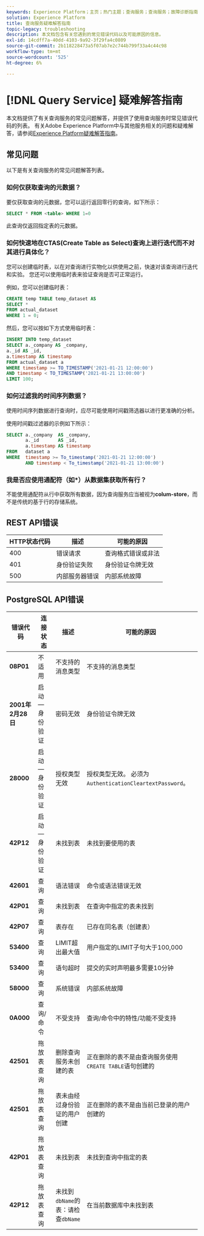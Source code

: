 ```yaml
---
keywords: Experience Platform；主页；热门主题；查询服务；查询服务；故障诊断指南；FAQ；故障诊断；
solution: Experience Platform
title: 查询服务疑难解答指南
topic-legacy: troubleshooting
description: 本文档包含有关您遇到的常见错误代码以及可能原因的信息。
exl-id: 14cdff7a-40dd-4103-9a92-3f29fa4c0809
source-git-commit: 2b118228473a5f07ab7e2c744b799f33a4c44c98
workflow-type: tm+mt
source-wordcount: '525'
ht-degree: 6%

---
```


# [!DNL Query Service] 疑难解答指南

本文档提供了有关查询服务的常见问题解答，并提供了使用查询服务时常见错误代码的列表。 有关Adobe Experience Platform中与其他服务相关的问题和疑难解答，请参阅[Experience Platform疑难解答指南](../landing/troubleshooting.md)。

## 常见问题

以下是有关查询服务的常见问题解答列表。

### 如何仅获取查询的元数据？

要仅获取查询的元数据，您可以运行返回零行的查询，如下所示：

```sql
SELECT * FROM <table> WHERE 1=0
```

此查询仅返回指定表的元数据。

### 如何快速地在CTAS(Create Table as Select)查询上进行迭代而不对其进行具体化？

您可以创建临时表，以在对查询进行实物化以供使用之前，快速对该查询进行迭代和实验。 您还可以使用临时表来验证查询是否可正常运行。

例如，您可以创建临时表：

```sql
CREATE temp TABLE temp_dataset AS
SELECT *
FROM actual_dataset
WHERE 1 = 0;
```

然后，您可以按如下方式使用临时表：

```sql
INSERT INTO temp_dataset
SELECT a._company AS _company,
a._id AS _id,
a.timestamp AS timestamp
FROM actual_dataset a
WHERE timestamp >= TO_TIMESTAMP('2021-01-21 12:00:00')
AND timestamp < TO_TIMESTAMP('2021-01-21 13:00:00')
LIMIT 100;
```

### 如何过滤我的时间序列数据？

使用时间序列数据进行查询时，应尽可能使用时间戳筛选器以进行更准确的分析。

使用时间戳过滤器的示例如下所示：

```sql
SELECT a._company  AS _company,
       a._id       AS _id,
       a.timestamp AS timestamp
FROM   dataset a
WHERE  timestamp >= To_timestamp('2021-01-21 12:00:00')
       AND timestamp < To_timestamp('2021-01-21 13:00:00')
```

### 我是否应使用通配符（如*）从数据集获取所有行？

不能使用通配符从行中获取所有数据，因为查询服务应当被视为&#x200B;**colum-store**，而不是传统的基于行的存储系统。

## REST API错误

| HTTP状态代码 | 描述 | 可能的原因 |
| ---------------- | ----------- | --------------- |
| 400 | 错误请求 | 查询格式错误或非法 |
| 401 | 身份验证失败 | 身份验证令牌无效 |
| 500 | 内部服务器错误 | 内部系统故障 |

## PostgreSQL API错误

| 错误代码 | 连接状态 | 描述 | 可能的原因 |
| ---------- | ---------------- | ----------- | -------------- |
| **08P01** | 不适用 | 不支持的消息类型 | 不支持的消息类型 |
| **2001年2月28日** | 启动 — 身份验证 | 密码无效 | 身份验证令牌无效 |
| **28000** | 启动 — 身份验证 | 授权类型无效 | 授权类型无效。 必须为`AuthenticationCleartextPassword`。 |
| **42P12** | 启动 — 身份验证 | 未找到表 | 未找到要使用的表 |
| **42601** | 查询 | 语法错误 | 命令或语法错误无效 |
| **42P01** | 查询 | 未找到表 | 在查询中指定的表未找到 |
| **42P07** | 查询 | 表存在 | 已存在同名表（创建表） |
| **53400** | 查询 | LIMIT超出最大值 | 用户指定的LIMIT子句大于100,000 |
| **53400** | 查询 | 语句超时 | 提交的实时声明最多需要10分钟 |
| **58000** | 查询 | 系统错误 | 内部系统故障 |
| **0A000** | 查询/命令 | 不受支持 | 查询/命令中的特性/功能不受支持 |
| **42501** | 拖放表查询 | 删除查询服务未创建的表 | 正在删除的表不是由查询服务使用`CREATE TABLE`语句创建的 |
| **42501** | 拖放表查询 | 表未由经过身份验证的用户创建 | 正在删除的表不是由当前已登录的用户创建的 |
| **42P01** | 拖放表查询 | 未找到表 | 未找到查询中指定的表 |
| **42P12** | 拖放表查询 | 未找到`dbName`的表：请检查`dbName` | 在当前数据库中未找到表 |
